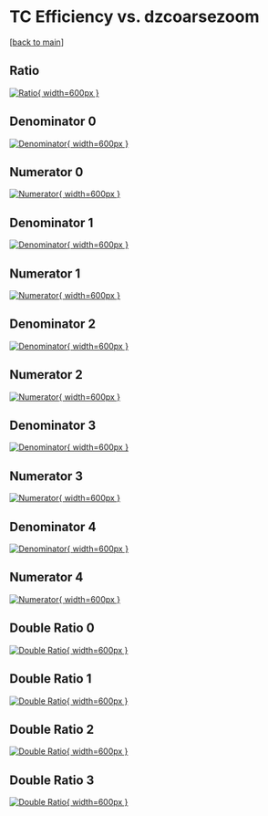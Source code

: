 # TC Efficiency vs. dzcoarsezoom

[[back to main](./)]



## Ratio

[![Ratio](../mtv/var/TC_base_11_-1_eff_dzcoarsezoom.png){ width=600px }](../mtv/var/TC_base_11_-1_eff_dzcoarsezoom.pdf)

## Denominator 0

[![Denominator](../mtv/den/TC_base_11_-1_eff_dzcoarsezoom_den0.png){ width=600px }](../mtv/den/TC_base_11_-1_eff_dzcoarsezoom_den0.pdf)

## Numerator 0

[![Numerator](../mtv/num/TC_base_11_-1_eff_dzcoarsezoom_num0.png){ width=600px }](../mtv/num/TC_base_11_-1_eff_dzcoarsezoom_num0.pdf)

## Denominator 1

[![Denominator](../mtv/den/TC_base_11_-1_eff_dzcoarsezoom_den1.png){ width=600px }](../mtv/den/TC_base_11_-1_eff_dzcoarsezoom_den1.pdf)

## Numerator 1

[![Numerator](../mtv/num/TC_base_11_-1_eff_dzcoarsezoom_num1.png){ width=600px }](../mtv/num/TC_base_11_-1_eff_dzcoarsezoom_num1.pdf)

## Denominator 2

[![Denominator](../mtv/den/TC_base_11_-1_eff_dzcoarsezoom_den2.png){ width=600px }](../mtv/den/TC_base_11_-1_eff_dzcoarsezoom_den2.pdf)

## Numerator 2

[![Numerator](../mtv/num/TC_base_11_-1_eff_dzcoarsezoom_num2.png){ width=600px }](../mtv/num/TC_base_11_-1_eff_dzcoarsezoom_num2.pdf)

## Denominator 3

[![Denominator](../mtv/den/TC_base_11_-1_eff_dzcoarsezoom_den3.png){ width=600px }](../mtv/den/TC_base_11_-1_eff_dzcoarsezoom_den3.pdf)

## Numerator 3

[![Numerator](../mtv/num/TC_base_11_-1_eff_dzcoarsezoom_num3.png){ width=600px }](../mtv/num/TC_base_11_-1_eff_dzcoarsezoom_num3.pdf)

## Denominator 4

[![Denominator](../mtv/den/TC_base_11_-1_eff_dzcoarsezoom_den4.png){ width=600px }](../mtv/den/TC_base_11_-1_eff_dzcoarsezoom_den4.pdf)

## Numerator 4

[![Numerator](../mtv/num/TC_base_11_-1_eff_dzcoarsezoom_num4.png){ width=600px }](../mtv/num/TC_base_11_-1_eff_dzcoarsezoom_num4.pdf)

## Double Ratio 0

[![Double Ratio](../mtv/ratio/TC_base_11_-1_eff_dzcoarsezoom_ratio0.png){ width=600px }](../mtv/ratio/TC_base_11_-1_eff_dzcoarsezoom_ratio0.pdf)

## Double Ratio 1

[![Double Ratio](../mtv/ratio/TC_base_11_-1_eff_dzcoarsezoom_ratio1.png){ width=600px }](../mtv/ratio/TC_base_11_-1_eff_dzcoarsezoom_ratio1.pdf)

## Double Ratio 2

[![Double Ratio](../mtv/ratio/TC_base_11_-1_eff_dzcoarsezoom_ratio2.png){ width=600px }](../mtv/ratio/TC_base_11_-1_eff_dzcoarsezoom_ratio2.pdf)

## Double Ratio 3

[![Double Ratio](../mtv/ratio/TC_base_11_-1_eff_dzcoarsezoom_ratio3.png){ width=600px }](../mtv/ratio/TC_base_11_-1_eff_dzcoarsezoom_ratio3.pdf)

